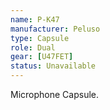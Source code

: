 ```yaml
---
name: P-K47
manufacturer: Peluso
type: Capsule
role: Dual
gear: [U47FET]
status: Unavailable
---
```


Microphone Capsule.
